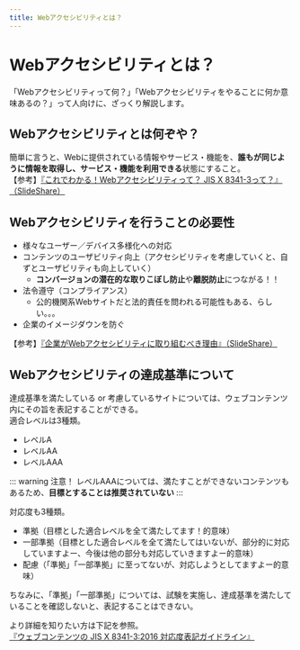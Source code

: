 ```yaml
---
title: Webアクセシビリティとは？
---
```


# Webアクセシビリティとは？
「Webアクセシビリティって何？」「Webアクセシビリティをやることに何か意味あるの？」って人向けに、ざっくり解説します。

## Webアクセシビリティとは何ぞや？
簡単に言うと、Webに提供されている情報やサービス・機能を、**誰もが同じように情報を取得し、サービス・機能を利用できる**状態にすること。  
【参考】[『これでわかる！Webアクセシビリティって？ JIS X 8341-3って？』（SlideShare）](https://www.slideshare.net/waic_jp/webjis-x-83413?next_slideshow=1)

## Webアクセシビリティを行うことの必要性

* 様々なユーザー／デバイス多様化への対応
* コンテンツのユーザビリティ向上（アクセシビリティを考慮していくと、自ずとユーザビリティも向上していく）
    * **コンバージョンの潜在的な取りこぼし防止**や**離脱防止**につながる！！
* 法令遵守（コンプライアンス）
    * 公的機関系Webサイトだと法的責任を問われる可能性もある、らしい。。。
* 企業のイメージダウンを防ぐ

【参考】[『企業がWebアクセシビリティに取り組むべき理由』（SlideShare）](https://www.slideshare.net/mlca11y/web-179970815)

## Webアクセシビリティの達成基準について
達成基準を満たしている or 考慮しているサイトについては、ウェブコンテンツ内にその旨を表記することができる。  
適合レベルは3種類。

* レベルA
* レベルAA
* レベルAAA

::: warning 注意！
レベルAAAについては、満たすことができないコンテンツもあるため、**目標とすることは推奨されていない**
:::

対応度も3種類。

* 準拠（目標とした適合レベルを全て満たしてます！的意味）
* 一部準拠（目標とした適合レベルを全て満たしてはいないが、部分的に対応していますよー、今後は他の部分も対応していきますよー的意味）
* 配慮（「準拠」「一部準拠」に至ってないが、対応しようとしてますよー的意味）

ちなみに、「準拠」「一部準拠」については、試験を実施し、達成基準を満たしていることを確認しないと、表記することはできない。

より詳細を知りたい方は下記を参照。  
[『ウェブコンテンツの JIS X 8341-3:2016 対応度表記ガイドライン』](https://waic.jp/docs/jis2016/compliance-guidelines/201603/)  
